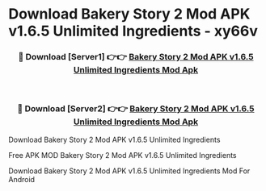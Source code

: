 # Download Bakery Story 2 Mod APK v1.6.5 Unlimited Ingredients - xy66v



<div align="center">
<h3>🔴 Download [Server1] 👉👉 <a href="https://momento.my/?title=Bakery_Story_2_Mod_APK_v1.6.5_Unlimited_Ingredients">Bakery Story 2 Mod APK v1.6.5 Unlimited Ingredients Mod Apk</a></h3><br>

<h3>🔴 Download [Server2] 👉👉 <a href="https://momento.my/?title=Bakery_Story_2_Mod_APK_v1.6.5_Unlimited_Ingredients">Bakery Story 2 Mod APK v1.6.5 Unlimited Ingredients Mod Apk</a></h3>
</div>



Download Bakery Story 2 Mod APK v1.6.5 Unlimited Ingredients 

Free APK MOD Bakery Story 2 Mod APK v1.6.5 Unlimited Ingredients 

Download Bakery Story 2 Mod APK v1.6.5 Unlimited Ingredients Mod For Android
